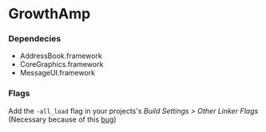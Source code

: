 GrowthAmp
=========

### Dependecies

- AddressBook.framework
- CoreGraphics.framework
- MessageUI.framework

### Flags

Add the `-all_load` flag in your projects's *Build Settings > Other Linker Flags*
(Necessary because of this [bug](https://developer.apple.com/library/mac/#qa/qa2006/qa1490.html))
